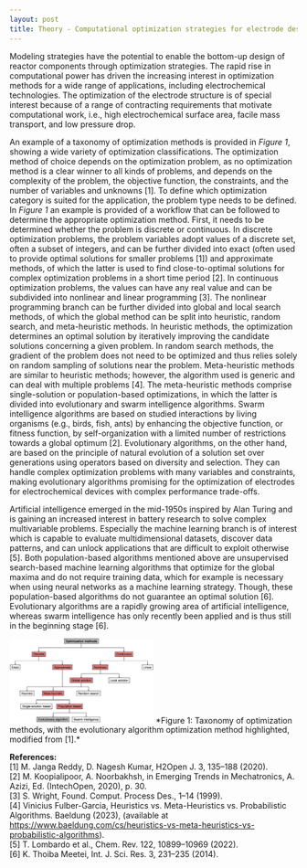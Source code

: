 ```yaml
---
layout: post
title: Theory - Computational optimization strategies for electrode design 
---
```


Modeling strategies have the potential to enable the bottom-up design of reactor components through optimization strategies. The rapid rise in computational power has driven the increasing interest in optimization methods for a wide range of applications, including electrochemical technologies. The optimization of the electrode structure is of special interest because of a range of contracting requirements that motivate computational work, i.e., high electrochemical surface area, facile mass transport, and low pressure drop. 

An example of a taxonomy of optimization methods is provided in *Figure 1*, showing a wide variety of optimization classifications. The optimization method of choice depends on the optimization problem, as no optimization method is a clear winner to all kinds of problems, and depends on the complexity of the problem, the objective function, the constraints, and the number of variables and unknowns [1]. To define which optimization category is suited for the application, the problem type needs to be defined. In *Figure 1* an example is provided of a workflow that can be followed to determine the appropriate optimization method. First, it needs to be determined whether the problem is discrete or continuous. In discrete optimization problems, the problem variables adopt values of a discrete set, often a subset of integers, and can be further divided into exact (often used to provide optimal solutions for smaller problems [1]) and approximate methods, of which the latter is used to find close-to-optimal solutions for complex optimization problems in a short time period [2]. In continuous optimization problems, the values can have any real value and can be subdivided into nonlinear and linear programming [3]. The nonlinear programming branch can be further divided into global and local search methods, of which the global method can be split into heuristic, random search, and meta-heuristic methods. In heuristic methods, the optimization determines an optimal solution by iteratively improving the candidate solutions concerning a given problem. In random search methods, the gradient of the problem does not need to be optimized and thus relies solely on random sampling of solutions near the problem. Meta-heuristic methods are similar to heuristic methods; however, the algorithm used is generic and can deal with multiple problems [4]. The meta-heuristic methods comprise single-solution or population-based optimizations, in which the latter is divided into evolutionary and swarm intelligence algorithms. Swarm intelligence algorithms are based on studied interactions by living organisms (e.g., birds, fish, ants) by enhancing the objective function, or fitness function, by self-organization with a limited number of restrictions towards a global optimum [2]. Evolutionary algorithms, on the other hand, are based on the principle of natural evolution of a solution set over generations using operators based on diversity and selection. They can handle complex optimization problems with many variables and constraints, making evolutionary algorithms promising for the optimization of electrodes for electrochemical devices with complex performance trade-offs. 

Artificial intelligence emerged in the mid-1950s inspired by Alan Turing and is gaining an increased interest in battery research to solve complex multivariable problems. Especially the machine learning branch is of interest which is capable to evaluate multidimensional datasets, discover data patterns, and can unlock applications that are difficult to exploit otherwise [5]. Both population-based algorithms mentioned above are unsupervised search-based machine learning algorithms that optimize for the global maxima and do not require training data, which for example is necessary when using neural networks as a machine learning strategy. Though, these population-based algorithms do not guarantee an optimal solution [6]. Evolutionary algorithms are a rapidly growing area of artificial intelligence, whereas swarm intelligence has only recently been applied and is thus still in the beginning stage [6].

<img src="/public/blog/optimization.png" alt="color photo ftl" width="50%" height="auto" />
*Figure 1: Taxonomy of optimization methods, with the evolutionary algorithm optimization method highlighted, modified from [1].*

**References:**\
[1]	  M. Janga Reddy, D. Nagesh Kumar, H2Open J. 3, 135–188 (2020).\
[2]	  M. Koopialipoor, A. Noorbakhsh, in Emerging Trends in Mechatronics, A. Azizi, Ed. (IntechOpen, 2020), p. 30.\
[3]	  S. Wright, Found. Comput. Process Des., 1–14 (1999).\
[4]	  Vinicius Fulber-Garcia, Heuristics vs. Meta-Heuristics vs. Probabilistic Algorithms. Baeldung (2023), (available at https://www.baeldung.com/cs/heuristics-vs-meta-heuristics-vs-probabilistic-algorithms).\
[5]	  T. Lombardo et al., Chem. Rev. 122, 10899–10969 (2022).\
[6]	  K. Thoiba Meetei, Int. J. Sci. Res. 3, 231–235 (2014).
